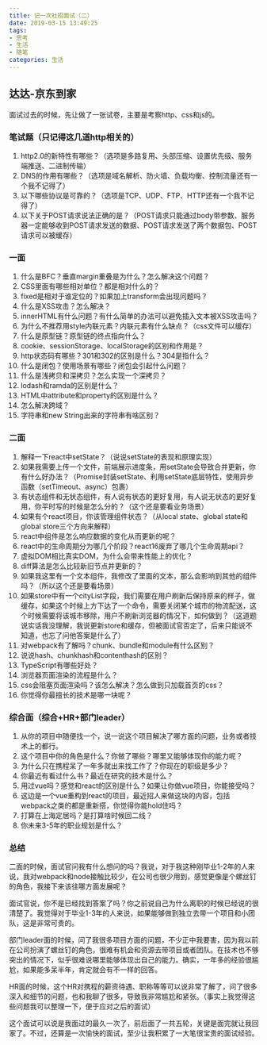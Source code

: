 ```yaml
---
title: 记一次社招面试（二）
date: 2019-03-15 13:49:25
tags:
- 思考
- 生活
- 随笔
categories: 生活
---
```

## 达达-京东到家
面试过去的时候，先让做了一张试卷，主要是考察http、css和js的。
### 笔试题（只记得这几道http相关的）

 1. http2.0的新特性有哪些？（选项是多路复用、头部压缩、设置优先级、服务端推送、二进制传输）
 2. DNS的作用有哪些？（选项是域名解析、防火墙、负载均衡、控制流量还有一个我不记得了）
 3. 以下哪些协议是可靠的？（选项是TCP、UDP、FTP、HTTP还有一个我不记得了）
 4. 以下关于POST请求说法正确的是？（POST请求只能通过body带参数、服务器一定能够收到POST请求发送的数据、POST请求发送了两个数据包、POST请求可以被缓存）

<!-- more -->
### 一面

 1. 什么是BFC？垂直margin重叠是为什么？怎么解决这个问题？
 2. CSS里面有哪些相对单位？都是相对什么的？
 3. fixed是相对于谁定位的？如果加上transform会出现问题吗？
 4. 什么是XSS攻击？怎么解决？
 5. innerHTML有什么问题？有什么简单的办法可以避免插入文本被XSS攻击吗？
 6. 为什么不推荐用style内联元素？内联元素有什么缺点？（css文件可以缓存）
 7. 什么是原型链？原型链的终点指向什么？
 8. cookie、sessionStorage、localStorage的区别和作用是？
 9. http状态码有哪些？301和302的区别是什么？304是指什么？
 10. 什么是闭包？使用场景有哪些？闭包会引起什么问题？
 11. 什么是浅拷贝和深拷贝？怎么实现一个深拷贝？
 12. lodash和ramda的区别是什么？
 13. HTML中attribute和property的区别是什么？
 14. 怎么解决跨域？
 15. 字符串和new String出来的字符串有啥区别？

### 二面

 1. 解释一下react中setState？（说说setState的表现和原理实现）
 2. 如果我需要上传一个文件，前端展示进度条，用setState会导致合并更新，你有什么好办法？（Promise封装setState、利用setState底层特性，使用异步函数（setTimeout、async）包裹）
 3. 有状态组件和无状态组件，有人说有状态的更好复用，有人说无状态的更好复用，你平时写的时候是怎么分的？（这个还是要看业务场景）
 4. 如果有个react项目，你该管理组件状态？（从local state、global state和global store三个方向来解释）
 5. react中组件是怎么响应数据的变化从而更新的呢？
 6. react中的生命周期分为哪几个阶段？react16废弃了哪几个生命周期api？
 7. 虚拟DOM相比真实DOM，为什么会带来性能上的优化？
 8. diff算法是怎么比较新旧节点并更新的？
 9. 如果我这里有一个文本组件，我修改了里面的文本，那么会影响到其他的组件吗？（所以这个还是要看场景）
 10. 如果store中有一个cityList字段，我们需要在用户刷新后保持原来的样子，做缓存，如果这个时候上方下达了一个命令，需要关闭某个城市的物流配送，这个时候需要将该城市移除，用户不刷新浏览器的情况下，如何做到？（这道题说实话我没理解，我说更新store和缓存，但被面试官否定了，后来只能说不知道，也忘了问他答案是什么了）
 11. 对webpack有了解吗？chunk、bundle和module有什么区别？
 12. 说说hash、chunkhash和contenthash的区别？
 13. TypeScript有哪些好处？
 14. 浏览器页面渲染的流程是什么？
 15. css会阻塞页面渲染吗？该怎么解决？怎么做到只加载首页的css？
 16. 你觉得你最擅长的技术是哪一块呢？

### 综合面（综合+HR+部门leader）

 1. 从你的项目中随便找一个，说一说这个项目解决了哪方面的问题，业务或者技术上的都行。
 2. 这个项目中你的角色是什么？你做了哪些？哪里又能够体现你的能力呢？
 3. 为什么只在携程呆了一年多就出来找工作了？你现在的职级是多少？
 4. 你最近有看过什么书？最近在研究的技术是什么？
 5. 用过vue吗？感觉和react的区别是什么？如果让你做vue项目，你能接受吗？
 6. 这边是一个vue重构到react的项目，最近招人来做这块的内容，包括webpack之类的都是重新搭，你觉得你能hold住吗？
 7. 打算在上海定居吗？是打算啥时候回二线？
 8. 你未来3-5年的职业规划是什么？

### 总结

二面的时候，面试官问我有什么想问的吗？我说，对于我这种刚毕业1-2年的人来说，我对webpack和node接触比较少，在公司也很少用到，感觉更像是个螺丝钉的角色，我接下来该往哪方面发展呢？

面试官说，你不是已经找到答案了吗？你之前说自己为什么离职的时候已经说的很清楚了。我觉得对于毕业1-3年的人来说，如果能够做到独立去带一个项目和小团队，这是非常可贵的。

部门leader面的时候，问了我很多项目方面的问题，不少正中我要害，因为我以前在公司扮演了螺丝钉的角色，很难有机会和资源去带项目或者团队。在技术也不够突出的情况下，似乎很难说哪里能够体现出自己的能力。确实，一年多的经验很尴尬，如果能多呆半年，肯定就会有不一样的回答。

HR面的时候，这个HR对携程的薪资待遇、职称等等可以说非常了解了，问了很多深入和细节的问题，也和我聊了很多，导致我非常尴尬和紧张。（事实上我觉得这些问题我可以整理一下，便于应对之后的面试）

这个面试可以说是我面过的最久一次了，前后面了一共五轮，关键是面完就让我回家了。不过，还算是一次愉快的面试，至少让我积累了一大笔很宝贵的面试经验。

  [1]: http://static.zybuluo.com/gyyin/zdkiki625uog8plbna2j71e6/image_1d5oivtp41p1a1r3v1ne4qdmr9mm.png
  [2]: http://static.zybuluo.com/gyyin/b8g8n4z6v7hlrrp2y33mbywy/image_1d5onkg3r1vq1kqe8dlcv81hnl13.png